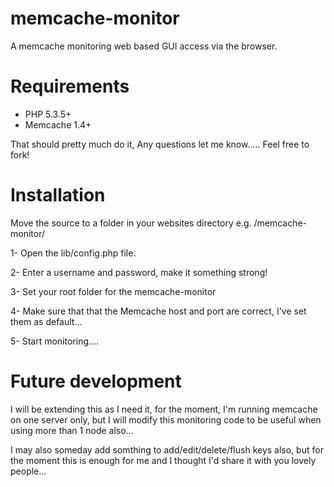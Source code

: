 memcache-monitor
================

A memcache monitoring web based GUI access via the browser.

Requirements
================

* PHP 5.3.5+
* Memcache 1.4+

That should pretty much do it, Any questions let me know..... Feel free to fork!

Installation
================

Move the source to a folder in your websites directory e.g. /memcache-monitor/

1- Open the lib/config.php file.

2- Enter a username and password, make it something strong!

3- Set your root folder for the memcache-monitor

4- Make sure that that the Memcache host and port are correct, I've set them as default...

5- Start monitoring....

Future development
================

I will be extending this as I need it, for the moment, I'm running memcache on one server only, but I will modify this monitoring code to be useful when using more than 1 node also...

I may also someday add somthing to add/edit/delete/flush keys also, but for the moment this is enough for me and I thought I'd share it with you lovely people...